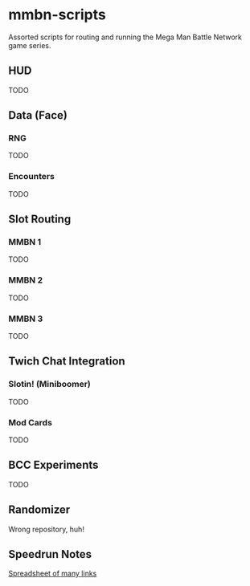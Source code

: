 # mmbn-scripts
Assorted scripts for routing and running the Mega Man Battle Network game series.

## HUD
TODO

## Data (Face)
### RNG
TODO
### Encounters
TODO

## Slot Routing
### MMBN 1
TODO
### MMBN 2
TODO
### MMBN 3
TODO

## Twich Chat Integration
### Slotin! (Miniboomer)
TODO
### Mod Cards
TODO

## BCC Experiments
TODO

## Randomizer
Wrong repository, huh!

## Speedrun Notes
[Spreadsheet of many links](https://docs.google.com/spreadsheets/d/e/2PACX-1vQJZQOpNiPiEGIskzBtmZwVSQwYbuB_lRwM_BfEEkZtj-M9SIzsxzBoF2gyKCqGq9avC2PJyB034J6X/pubhtml)


